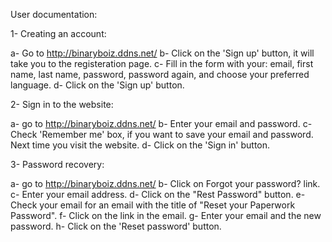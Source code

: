 User documentation:

1- Creating an account:

  a- Go to http://binaryboiz.ddns.net/
  b- Click on the 'Sign up' button, it will take you to the registeration page.
  c- Fill in the form with your: email, first name, last name, password, password again, and choose your preferred language.
  d- Click on the 'Sign up' button.
  
  
2- Sign in to the website:

  a- go to http://binaryboiz.ddns.net/
  b- Enter your email and password.
  c- Check 'Remember me' box, if you want to save your email and password. Next time you visit the website.
  d- Click on the 'Sign in' button.
  
3- Password recovery:

  a- go to http://binaryboiz.ddns.net/
  b- Click on Forgot your password? link.
  c- Enter your email address.
  d- Click on the "Rest Password" button.
  e- Check your email for an email with the title of "Reset your Paperwork Password".
  f- Click on the link in the email.
  g- Enter your email and the new password.
  h- Click on the 'Reset password' button.
  

